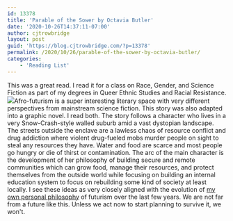 ```yaml
---
id: 13378
title: 'Parable of the Sower by Octavia Butler'
date: '2020-10-26T14:37:11-07:00'
author: cjtrowbridge
layout: post
guid: 'https://blog.cjtrowbridge.com/?p=13378'
permalink: /2020/10/26/parable-of-the-sower-by-octavia-butler/
categories:
    - 'Reading List'
---
```


This was a great read. I read it for a class on Race, Gender, and Science Fiction as part of my degrees in Queer Ethnic Studies and Racial Resistance. ![](https://blog.cjtrowbridge.com/wp-content/uploads/2020/10/Parable-of-the-Sower-Astronaut-Suicide-1-1.png)Afro-futurism is a super interesting literary space with very different perspectives from mainstream science fiction. This story was also adapted into a graphic novel. I read both. The story follows a character who lives in a very Snow-Crash-style walled suburb amid a vast dystopian landscape. The streets outside the enclave are a lawless chaos of resource conflict and drug addiction where violent drug-fueled mobs murder people on sight to steal any resources they have. Water and food are scarce and most people go hungry or die of thirst or contamination. The arc of the main character is the development of her philosophy of building secure and remote communities which can grow food, manage their resources, and protect themselves from the outside world while focusing on building an internal education system to focus on rebuilding some kind of society at least locally. I see these ideas as very closely aligned with the evolution of [my own personal philosophy](https://blog.cjtrowbridge.com/2020/09/15/desolation/) of futurism over the last few years. We are not far from a future like this. Unless we act now to start planning to survive it, we won't.